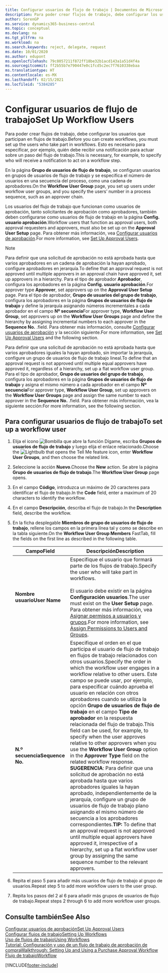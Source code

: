 ```yaml
---
title: Configurar usuarios de flujo de trabajo | Documentos de Microsoft
description: Para poder crear flujos de trabajo, debe configurar los usuarios que participan en flujos de trabajo. Esto es necesario para especificar, por ejemplo, quién debe recibir una notificación para actuar sobre un paso del flujo de trabajo.
author: SorenGP
ms.service: dynamics365-business-central
ms.topic: conceptual
ms.devlang: na
ms.tgt_pltfrm: na
ms.workload: na
ms.search.keywords: reject, delegate, request
ms.date: 10/01/2020
ms.author: edupont
ms.openlocfilehash: 79c8057211f872ff18be32b1acd143a1a51d4f4a
ms.sourcegitcommit: ff2b55b7e790447e0c1fcd5c2ec7f7610338ebaa
ms.translationtype: HT
ms.contentlocale: es-MX
ms.lasthandoff: 02/15/2021
ms.locfileid: "5384285"
---
```

# <a name="set-up-workflow-users"></a><span data-ttu-id="ddbc6-104">Configurar usuarios de flujo de trabajo</span><span class="sxs-lookup"><span data-stu-id="ddbc6-104">Set Up Workflow Users</span></span>

<span data-ttu-id="ddbc6-105">Para poder crear flujos de trabajo, debe configurar los usuarios que participan en flujos de trabajo.</span><span class="sxs-lookup"><span data-stu-id="ddbc6-105">Before you can create workflows, you must set up the users who take part in workflows.</span></span> <span data-ttu-id="ddbc6-106">Esto es necesario para especificar, por ejemplo, quién debe recibir una notificación para actuar sobre un paso del flujo de trabajo.</span><span class="sxs-lookup"><span data-stu-id="ddbc6-106">This is necessary, for example, to specify who will receive a notification to act on a workflow step.</span></span>  

<span data-ttu-id="ddbc6-107">En la página **Grupo de usuarios de flujo de trabajo**, se configuran usuarios en grupos de usuarios de flujo de trabajo y se especifica el número de usuarios en una secuencia del proceso, como una cadena de aprobadores.</span><span class="sxs-lookup"><span data-stu-id="ddbc6-107">On the **Workflow User Group** page, you set up users under workflow user groups, and you specify the users’ number in a process sequence, such as an approver chain.</span></span>  

<span data-ttu-id="ddbc6-108">Los usuarios del flujo de trabajo que funcionan como usuarios de aprobación, tanto solicitantes de aprobación como aprobadores, también deben configurarse como usuarios de flujo de trabajo en la página **Config. usuario aprobación**.</span><span class="sxs-lookup"><span data-stu-id="ddbc6-108">Workflow users that function as approval users, both approval requesters and approvers, must also be set up on the **Approval User Setup** page.</span></span> <span data-ttu-id="ddbc6-109">Para obtener más información, vea [Configurar usuarios de aprobación](across-how-to-set-up-approval-users.md).</span><span class="sxs-lookup"><span data-stu-id="ddbc6-109">For more information, see [Set Up Approval Users](across-how-to-set-up-approval-users.md).</span></span>  

> [!NOTE]  
> <span data-ttu-id="ddbc6-110">Para definir que una solicitud de aprobación no está aprobada hasta que varios aprobadores en un cadena de aprobación la hayan aprobado, configure aprobadores en jerarquía.</span><span class="sxs-lookup"><span data-stu-id="ddbc6-110">To define that an approval request is not approved until multiple approvers in an approval chain have approved it, set up approvers in a hierarchy.</span></span> <span data-ttu-id="ddbc6-111">Para el tipo de aprobador **Aprobador**, configura los aprobadores en la página **Config. usuario aprobación**.</span><span class="sxs-lookup"><span data-stu-id="ddbc6-111">For approver type **Approver**, set approvers up on the **Approval User Setup** page.</span></span> <span data-ttu-id="ddbc6-112">Para el tipo de aprobador, **Grupo de usuarios del grupo de trabajo**, configura los aprobadores en la página **Grupos de usuarios de flujo de trabajo** y define la jerarquía asignando números incrementales a cada aprobador en el campo **Nº secuencia**</span><span class="sxs-lookup"><span data-stu-id="ddbc6-112">For approver type, **Workflow User Group**, set approvers up on the **Workflow User Groups** page and define the hierarchy by assigning incremental numbers to each approver in the **Sequence No.**</span></span> <span data-ttu-id="ddbc6-113">.</span><span class="sxs-lookup"><span data-stu-id="ddbc6-113">field.</span></span> <span data-ttu-id="ddbc6-114">Para obtener más información, consulte [Configurar usuarios de aprobación](across-how-to-set-up-approval-users.md) y la sección siguiente.</span><span class="sxs-lookup"><span data-stu-id="ddbc6-114">For more information, see [Set Up Approval Users](across-how-to-set-up-approval-users.md) and the following section.</span></span>  
>
> <span data-ttu-id="ddbc6-115">Para definir que una solicitud de aprobación no está aprobada hasta que varios aprobadores iguales la hayan aprobado, sin importar la jerarquía, configure un grupo de usuarios de flujo de trabajo lineal.</span><span class="sxs-lookup"><span data-stu-id="ddbc6-115">To define that an approval request is not approved until multiple equal approvers have approved it, regardless of a hierarchy, set up a flat workflow user group.</span></span> <span data-ttu-id="ddbc6-116">Para el tipo de aprobador, **Grupo de usuarios del grupo de trabajo**, configura los aprobadores en la página **Grupos de usuarios de flujo de trabajo** y asigna el mismo número a cada aprobador en el campo **Nº secuencia**</span><span class="sxs-lookup"><span data-stu-id="ddbc6-116">For approver type, **Workflow User Group**, set up approvers on the **Workflow User Groups** page and assign the same number to each approver in the **Sequence No.**</span></span> <span data-ttu-id="ddbc6-117">.</span><span class="sxs-lookup"><span data-stu-id="ddbc6-117">field.</span></span> <span data-ttu-id="ddbc6-118">Para obtener más información, vea la siguiente sección:</span><span class="sxs-lookup"><span data-stu-id="ddbc6-118">For more information, see the following section.</span></span>  

## <a name="to-set-up-a-workflow-user"></a><span data-ttu-id="ddbc6-119">Para configurar usuarios de flujo de trabajo</span><span class="sxs-lookup"><span data-stu-id="ddbc6-119">To set up a workflow user</span></span>

1. <span data-ttu-id="ddbc6-120">Elija el icono ![Bombilla que abre la función Dígame](media/ui-search/search_small.png "Dígame qué desea hacer"), escriba **Grupos de usuarios de flujo de trabajo** y luego elija el enlace relacionado.</span><span class="sxs-lookup"><span data-stu-id="ddbc6-120">Choose the ![Lightbulb that opens the Tell Me feature](media/ui-search/search_small.png "Tell me what you want to do") icon, enter **Workflow User Groups**, and then choose the related link.</span></span>  
2. <span data-ttu-id="ddbc6-121">Seleccione la acción **Nuevo**.</span><span class="sxs-lookup"><span data-stu-id="ddbc6-121">Choose the **New** action.</span></span> <span data-ttu-id="ddbc6-122">Se abre la página **Grupo de usuarios de flujo de trabajo**.</span><span class="sxs-lookup"><span data-stu-id="ddbc6-122">The **Workflow User Group** page opens.</span></span>  
3. <span data-ttu-id="ddbc6-123">En el campo **Código**, introduzca un máximo de 20 caracteres para identificar el flujo de trabajo.</span><span class="sxs-lookup"><span data-stu-id="ddbc6-123">In the **Code** field, enter a maximum of 20 characters to identify the workflow.</span></span>  
4. <span data-ttu-id="ddbc6-124">En el campo **Descripción**, describa el flujo de trabajo.</span><span class="sxs-lookup"><span data-stu-id="ddbc6-124">In the **Description** field, describe the workflow.</span></span>  
5. <span data-ttu-id="ddbc6-125">En la ficha desplegable **Miembros de grupo de usuarios de flujo de trabajo**, rellene los campos en la primera línea tal y como se describe en la tabla siguiente.</span><span class="sxs-lookup"><span data-stu-id="ddbc6-125">On the **Workflow User Group Members** FastTab, fill the fields on the first line as described in the following table.</span></span>  

    |<span data-ttu-id="ddbc6-126">Campo</span><span class="sxs-lookup"><span data-stu-id="ddbc6-126">Field</span></span>|<span data-ttu-id="ddbc6-127">Descripción</span><span class="sxs-lookup"><span data-stu-id="ddbc6-127">Description</span></span>|  
    |---------------------------------|---------------------------------------|  
    |<span data-ttu-id="ddbc6-128">**Nombre usuario**</span><span class="sxs-lookup"><span data-stu-id="ddbc6-128">**User Name**</span></span>|<span data-ttu-id="ddbc6-129">Especifique el usuario que formará parte de los flujos de trabajo.</span><span class="sxs-lookup"><span data-stu-id="ddbc6-129">Specify the user who will take part in workflows.</span></span><br /><br /> <span data-ttu-id="ddbc6-130">El usuario debe existir en la página **Configuración usuarios**.</span><span class="sxs-lookup"><span data-stu-id="ddbc6-130">The user must exist on the **User Setup** page.</span></span> <span data-ttu-id="ddbc6-131">Para obtener más información, vea [Asignar permisos a usuarios y grupos](ui-define-granular-permissions.md).</span><span class="sxs-lookup"><span data-stu-id="ddbc6-131">For more information, see [Assign Permissions to Users and Groups](ui-define-granular-permissions.md).</span></span>|  
    |<span data-ttu-id="ddbc6-132">**N.º secuencia**</span><span class="sxs-lookup"><span data-stu-id="ddbc6-132">**Sequence No.**</span></span>|<span data-ttu-id="ddbc6-133">Especifique el orden en el que participa el usuario de flujo de trabajo en flujos de trabajo relacionados con otros usuarios.</span><span class="sxs-lookup"><span data-stu-id="ddbc6-133">Specify the order in which the workflow user engages in a workflow relative to other users.</span></span> <span data-ttu-id="ddbc6-134">Este campo se puede usar, por ejemplo, para especificar cuándo aprueba el usuario en relación con otros aprobadores cuando se utiliza la opción **Grupo de usuarios de flujo de trabajo** en el campo **Tipo de aprobador** en la respuesta relacionada del flujo de trabajo.</span><span class="sxs-lookup"><span data-stu-id="ddbc6-134">This field can be used, for example, to specify when the user approves relative to other approvers when you use the **Workflow User Group** option in the **Approver Type** field on the related workflow response.</span></span> <span data-ttu-id="ddbc6-135">**SUGERENCIA**: Para definir que una solicitud de aprobación no está aprobada hasta que varios aprobadores iguales la hayan aprobado, independientemente de la jerarquía, configure un grupo de usuarios de flujo de trabajo plano asignando el mismo número de secuencia a los aprobadores correspondientes.</span><span class="sxs-lookup"><span data-stu-id="ddbc6-135">**TIP:**  To define that an approval request is not approved until multiple equal approvers have approved it, irrespective of a hierarchy, set up a flat workflow user group by assigning the same sequence number to the relevant approvers.</span></span>|  
6. <span data-ttu-id="ddbc6-136">Repita el paso 5 para añadir más usuarios de flujo de trabajo al grupo de usuarios.</span><span class="sxs-lookup"><span data-stu-id="ddbc6-136">Repeat step 5 to add more workflow users to the user group.</span></span>  
7. <span data-ttu-id="ddbc6-137">Repita los pasos del 2 al 6 para añadir más grupos de usuarios de flujo de trabajo.</span><span class="sxs-lookup"><span data-stu-id="ddbc6-137">Repeat steps 2 through 6 to add more workflow user groups.</span></span>  

## <a name="see-also"></a><span data-ttu-id="ddbc6-138">Consulte también</span><span class="sxs-lookup"><span data-stu-id="ddbc6-138">See Also</span></span>

[<span data-ttu-id="ddbc6-139">Configurar usuarios de aprobación</span><span class="sxs-lookup"><span data-stu-id="ddbc6-139">Set Up Approval Users</span></span>](across-how-to-set-up-approval-users.md)  
[<span data-ttu-id="ddbc6-140">Configurar flujos de trabajo</span><span class="sxs-lookup"><span data-stu-id="ddbc6-140">Setting Up Workflows</span></span>](across-set-up-workflows.md)  
[<span data-ttu-id="ddbc6-141">Uso de flujos de trabajo</span><span class="sxs-lookup"><span data-stu-id="ddbc6-141">Using Workflows</span></span>](across-use-workflows.md)  
[<span data-ttu-id="ddbc6-142">Tutorial: Configuración y uso de un flujo de trabajo de aprobación de compra</span><span class="sxs-lookup"><span data-stu-id="ddbc6-142">Walkthrough: Setting Up and Using a Purchase Approval Workflow</span></span>](walkthrough-setting-up-and-using-a-purchase-approval-workflow.md)  
[<span data-ttu-id="ddbc6-143">Flujo de trabajo</span><span class="sxs-lookup"><span data-stu-id="ddbc6-143">Workflow</span></span>](across-workflow.md)  


[!INCLUDE[footer-include](includes/footer-banner.md)]